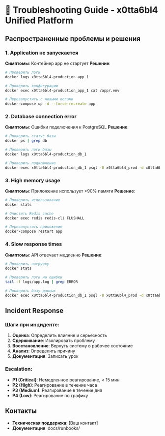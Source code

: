 # 🔧 Troubleshooting Guide - x0tta6bl4 Unified Platform

## Распространенные проблемы и решения

### 1. Application не запускается
**Симптомы**: Контейнер app не стартует
**Решение**:
```bash
# Проверить логи
docker logs x0tta6bl4-production_app_1

# Проверить конфигурацию
docker exec x0tta6bl4-production_app_1 cat /app/.env

# Перезапустить с новыми логами
docker-compose up -d --force-recreate app
```

### 2. Database connection error
**Симптомы**: Ошибки подключения к PostgreSQL
**Решение**:
```bash
# Проверить статус базы
docker ps | grep db

# Проверить логи базы
docker logs x0tta6bl4-production_db_1

# Проверить подключение
docker exec x0tta6bl4-production_db_1 psql -U x0tta6bl4_prod -d x0tta6bl4_prod -c "SELECT 1;"
```

### 3. High memory usage
**Симптомы**: Приложение использует >90% памяти
**Решение**:
```bash
# Проверить использование
docker stats

# Очистить Redis cache
docker exec redis redis-cli FLUSHALL

# Перезапустить приложение
docker-compose restart app
```

### 4. Slow response times
**Симптомы**: API отвечает медленно
**Решение**:
```bash
# Проверить нагрузку
docker stats

# Проверить логи на ошибки
tail -f logs/app.log | grep ERROR

# Проверить базу данных
docker exec x0tta6bl4-production_db_1 psql -U x0tta6bl4_prod -d x0tta6bl4_prod -c "SELECT * FROM pg_stat_activity;"
```

## Incident Response

### Шаги при инциденте:
1. **Оценка**: Определить влияние и серьезность
2. **Сдерживание**: Изолировать проблему
3. **Восстановление**: Вернуть систему в рабочее состояние
4. **Анализ**: Определить причину
5. **Документация**: Записать урок

### Escalation:
- **P1 (Critical)**: Немедленное реагирование, < 15 мин
- **P2 (High)**: Реагирование в течение часа
- **P3 (Medium)**: Реагирование в течение дня
- **P4 (Low)**: Реагирование по графику

## Контакты
- **Техническая поддержка**: [Ваш контакт]
- **Документация**: docs/runbooks/